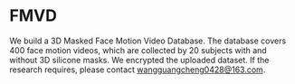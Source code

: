 # FMVD
 We build a 3D Masked Face Motion Video Database. The database covers 400 face motion videos, which are collected by 20 subjects with and without 3D silicone masks.
We encrypted the uploaded dataset. If the research requires, please contact wangguangcheng0428@163.com.
